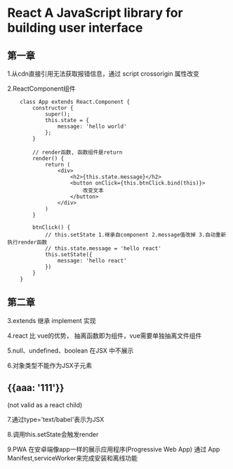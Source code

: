 # React A JavaScript library for building user interface

## 第一章

1.从cdn直接引用无法获取报错信息，通过 script crossorigin 属性改变

2.ReactComponent组件
```
    class App extends React.Component {
        constructor {
            super();
            this.state = {
                message: 'hello world'
            };
        }

        // render函数, 函数组件是return
        render() {
            return (
                <div>
                    <h2>{this.state.message}</h2>
                    <button onClick={this.btnClick.bind(this)}>
                        改变文本
                    </button>
                </div>
            )
        }

        btnClick() {
            // this.setState 1.继承自component 2.message值改掉 3.自动重新执行render函数
            // this.state.message = 'hello react'
            this.setState({
                message: 'hello react'
            })
        }
    }
```

## 第二章

3.extends 继承 implement 实现

4.react 比 vue的优势， 抽离函数即为组件，vue需要单独抽离文件组件

5.null、undefined、boolean 在JSX 中不展示

6.对象类型不能作为JSX子元素 <h2>{{aaa: '111'}}</h2> (not valid as a react child)

7.通过type='text/babel'表示为JSX

8.调用this.setState会触发render

9.PWA 在安卓端像app一样的展示应用程序(Progressive Web App) 通过 App Manifest,serviceWorker来完成安装和离线功能